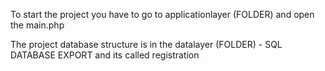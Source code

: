 
To start the project you have to go to applicationlayer (FOLDER) and open the main.php


The project database structure is in the datalayer (FOLDER) - SQL DATABASE EXPORT 
and its called registration
